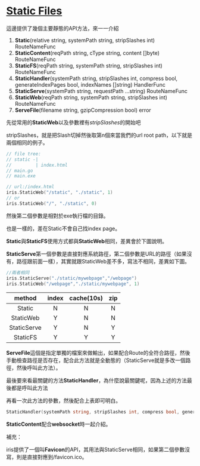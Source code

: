 # [Static Files](http://iris-go.com/static_files/)

這邊提供了幾個主要靜態的API方法，來一一介紹
1. **Static**(relative string, systemPath string, stripSlashes int) RouteNameFunc
1. **StaticContent**(reqPath string, cType string, content []byte) RouteNameFunc
1. **StaticFS**(reqPath string, systemPath string, stripSlashes int) RouteNameFunc
1. **StaticHandler**(systemPath string, stripSlashes int, compress bool, generateIndexPages bool, indexNames []string) HandlerFunc
1. **StaticServe**(systemPath string, requestPath ...string) RouteNameFunc
1. **StaticWeb**(reqPath string, systemPath string, stripSlashes int) RouteNameFunc
1. **ServeFile**(filename string, gzipCompression bool) error

先從常用的**StaticWeb**以及參數裡有*stripSlashes*的開始吧

stripSlashes，就是把Slash切掉然後取第n個來當我們的url root path，以下就是兩個相同的例子。

```go
// file tree:
// static -|
//         | index.html
// main.go
// main.exe

// url:/index.html
iris.StaticWeb("/static", "./static", 1)
// or
iris.StaticWeb("/", "./static", 0)
```
然後第二個參數是相對於exe執行檔的目錄。

也是一樣的，差在Static不會自己找index page。

**Static**與**StaticFS**使用方式都與**StaticWeb**相同，差異會於下圖說明。

**StaticServe**第一個參數是直接對應系統路徑，第二個參數是URL的路徑（如果沒有，路徑跟前面一樣），其實就跟StaticWeb差不多，寫法不相同，差異如下圖。

```go
//兩者相同
iris.StaticServe("./static/mywebpage","/webpage")
iris.StaticWeb("/webpage","./static/mywebpage", 1)
```

|method   |index   |cache(10s)   |zip   |
|:-:|:-:|:-:|:-:|
|Static   |N   |N   |N|
|StaticWeb   |Y   |N   |N|
|StaticServe   |Y   |N   |Y   |
|StaticFS   |Y   |Y   |Y|

**ServeFile**這個是指定單獨的檔案來做輸出，如果配合Route的全符合路徑，然後手動檢查路徑是否存在，配合此方法就是全動態的（StaticServe就是多改一個路徑，然後呼叫此方法）。

最後要來看最關鍵的方法**StaticHandler**，為什麼說最關鍵呢，因為上述的方法最後都是呼叫此方法

再看一次此方法的參數，然後配合上表即可明白。
```go
StaticHandler(systemPath string, stripSlashes int, compress bool, generateIndexPages bool, indexNames []string)
```

**StaticContent**配合**websocket**時一起介紹。

補充：

iris提供了一個叫**Favicon**的API，其用法與StaticServe相同，如果第二個參數沒寫，則是直接對應到/favicon.ico。